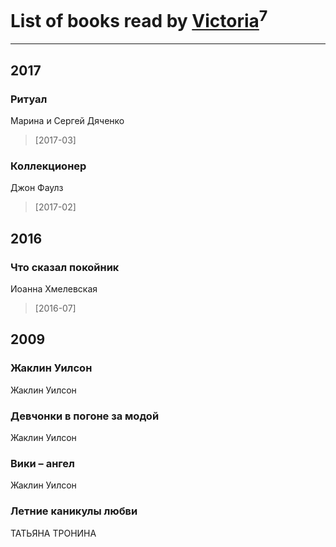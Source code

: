 # List of books read by [Victoria](http://vk.com/id79282053)<sup>7</sup>
---

## 2017

### Ритуал
Марина и Сергей Дяченко
> [2017-03] 


### Коллекционер
Джон Фаулз
> [2017-02] 



## 2016

### Что сказал покойник
Иоанна Хмелевская
> [2016-07] 



## 2009

### Жаклин Уилсон
Жаклин Уилсон


### Девчонки в погоне за модой
Жаклин Уилсон


### Вики – ангел
Жаклин Уилсон


### Летние каникулы любви
ТАТЬЯНА ТРОНИНА



